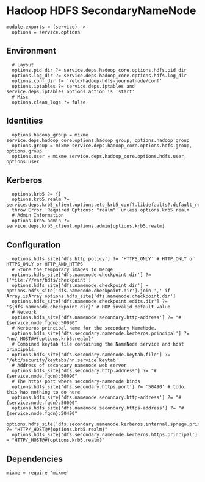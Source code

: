 
# Hadoop HDFS SecondaryNameNode 

    module.exports = (service) ->
      options = service.options

## Environment

      # Layout
      options.pid_dir ?= service.deps.hadoop_core.options.hdfs.pid_dir
      options.log_dir ?= service.deps.hadoop_core.options.hdfs.log_dir
      options.conf_dir ?= '/etc/hadoop-hdfs-journalnode/conf'
      options.iptables ?= service.deps.iptables and service.deps.iptables.options.action is 'start'
      # Misc
      options.clean_logs ?= false

## Identities

      options.hadoop_group = mixme service.deps.hadoop_core.options.hadoop_group, options.hadoop_group
      options.group = mixme service.deps.hadoop_core.options.hdfs.group, options.group
      options.user = mixme service.deps.hadoop_core.options.hdfs.user, options.user

## Kerberos

      options.krb5 ?= {}
      options.krb5.realm ?= service.deps.krb5_client.options.etc_krb5_conf?.libdefaults?.default_realm
      throw Error 'Required Options: "realm"' unless options.krb5.realm
      # Admin Information
      options.krb5.admin ?= service.deps.krb5_client.options.admin[options.krb5.realm]

## Configuration

      options.hdfs_site['dfs.http.policy'] ?= 'HTTPS_ONLY' # HTTP_ONLY or HTTPS_ONLY or HTTP_AND_HTTPS
      # Store the temporary images to merge
      options.hdfs_site['dfs.namenode.checkpoint.dir'] ?= ['file:///var/hdfs/checkpoint']
      options.hdfs_site['dfs.namenode.checkpoint.dir'] = options.hdfs_site['dfs.namenode.checkpoint.dir'].join ',' if Array.isArray options.hdfs_site['dfs.namenode.checkpoint.dir']
      options.hdfs_site['dfs.namenode.checkpoint.edits.dir'] ?= '${dfs.namenode.checkpoint.dir}' # HDP invalid default value
      # Network
      options.hdfs_site['dfs.namenode.secondary.http-address'] ?= "#{service.node.fqdn}:50090"
      # Kerberos principal name for the secondary NameNode.
      options.hdfs_site['dfs.secondary.namenode.kerberos.principal'] ?= "nn/_HOST@#{options.krb5.realm}"
      # Combined keytab file containing the NameNode service and host principals.
      options.hdfs_site['dfs.secondary.namenode.keytab.file'] ?= '/etc/security/keytabs/nn.service.keytab'
      # Address of secondary namenode web server
      options.hdfs_site['dfs.secondary.http.address'] ?= "#{service.node.fqdn}:50090"
      # The https port where secondary-namenode binds
      options.hdfs_site['dfs.secondary.https.port'] ?= '50490' # todo, this has nothing to do here
      options.hdfs_site['dfs.namenode.secondary.http-address'] ?= "#{service.node.fqdn}:50090"
      options.hdfs_site['dfs.namenode.secondary.https-address'] ?= "#{service.node.fqdn}:50490"
      options.hdfs_site['dfs.secondary.namenode.kerberos.internal.spnego.principal'] ?= "HTTP/_HOST@#{options.krb5.realm}"
      options.hdfs_site['dfs.secondary.namenode.kerberos.https.principal'] = "HTTP/_HOST@#{options.krb5.realm}"

## Dependencies

    mixme = require 'mixme'
